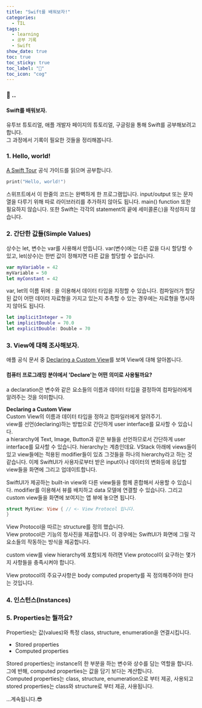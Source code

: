```yaml
---
title: "Swift를 배워보자!"
categories:
  - TIL
tags:
  - learning
  - 공부 기록
  - Swift
show_date: true
toc: true
toc_sticky: true
toc_label: "👷"
toc_icon: "cog"
---
```


### 💭 ..  
<div class="notice">
  <h4>Swift를 배워보자.</h4>
  <p>유투브 튜토리얼, 애플 개발자 페이지의 튜토리얼, 구글링을 통해 Swift를 공부해보려고 합니다.<br>    
  그 과정에서 기록이 필요한 것들을 정리해봅니다.</p>
</div>


### 1. Hello, world!
[A Swift Tour](https://docs.swift.org/swift-book/GuidedTour/GuidedTour.html) 공식 가이드를 읽으며 공부합니다.

```swift
print("Hello, world!")
```

스위프트에서 이 한줄의 코드는 완벽하게 한 프로그램입니다. input/output 또는 문자열을 다루기 위해 따로 라이브러리를 추가하지 않아도 됩니다. main() function 또한 필요하지 않습니다. 또한 Swift는 각각의 statement의 끝에 세미콜론(;)을 작성하지 않습니다.

### 2. 간단한 값들(Simple Values)  

상수는 let, 변수는 var를 사용해서 만듭니다. var(변수)에는 다른 값을 다시 할당할 수 있고, let(상수)는 한번 값이 정해지면 다른 값을 할당할 수 없습니다.

```swift
var myVariable = 42
myVariable = 50
let myConstant = 42
```
var, let의 이름 뒤에 : 을 이용해서 데이터 타입을 지정할 수 있습니다. 컴파일러가 할당된 값이 어떤 데이터 자료형을 가지고 있는지 추측할 수 있는 경우에는 자료형을 명시하지 않아도 됩니다.

```swift
let implicitInteger = 70
let implicitDouble = 70.0
let explicitDouble: Double = 70
```  

### 3. View에 대해 조사해보자.  
애플 공식 문서 중 [Declaring a Custom View](https://developer.apple.com/documentation/swiftui/declaring-a-custom-view)를 보며 View에 대해 알아봅니다.  

<div class="notice">
  <h4>컴퓨터 프로그래밍 분야에서 'Declare'는 어떤 의미로 사용될까요?</h4>
  <p>a declaration은 변수와 같은 요소들의 이름과 데이터 타입을 결정하여 컴파일러에게 알려주는 것을 의미합니다.</p>
</div>

**Declaring a Custom View**  
Custom View의 이름과 데이터 타입을 정하고 컴파일러에게 알려주기.  
view를 선언(declaring)하는 방법으로 간단하게 user interface를 묘사할 수 있습니다.  
a hierarchy에 Text, Image, Button과 같은 뷰들을 선언하므로서 간단하게 user interface를 묘사할 수 있습니다. hierarchy는 계층인데요. VStack 아래에 views들이 있고 view들에는 적용된 modifier들이 있죠 그것들을 하나의 hierarchy라고 하는 것 같습니다.
이제 SwiftUI가 사용자로부터 받은 input이나 데이터의 변화등에 응답할 view들을 화면에 그리고 업데이트합니다.

SwiftUI가 제공하는 built-in view와 다른 view들을 함께 혼합해서 사용할 수 있습니다. modifier를 이용해서 뷰를 배치하고 data 모델에 연결할 수 있습니다. 그리고 custom view들을 화면에 보여지는 앱 뷰에 놓으면 됩니다.

```swift
struct MyView: View { // <- View Protocol 입니다.
}
```
View Protocol을 따르는 structure를 정의 했습니다.  
View protocol은 기능의 청사진을 제공합니다. 이 경우에는 SwiftUI가 화면에 그릴 각 요소들의 작동하는 방식을 제공합니다.

custom view를 view hierarchy에 포함되게 하려면 View protocol이 요구하는 몇가지 사항들을 충족시켜야 합니다.

View protocol의 주요구사항은 body computed property를 꼭 정의해주어야 한다는 것입니다.

### 4. 인스턴스(Instances)  



### 5. Properties는 뭘까요?  

Properties는 값(values)와 특정 class, structure, enumeration을 연결시킵니다.

- Stored properties
- Computed properties

Stored properties는 instance의 한 부분을 하는 변수와 상수를 담는 역할을 합니다. 그에 반해, computed properties는 값을 담기 보다는 계산합니다.  
Computed properties는 class, structure, enumeration으로 부터 제공, 사용되고 stored properties는 class와 structure로 부터 제공, 사용됩니다.





...계속됩니다.😎










<!-- Protocol인 View와 Text, Image, Button 같은 SwiftUI built-in View, SwiftUI built-in view가 아닌 다른 framework의 view.  


아래는 두번째 의미의 View중 하나인 Text를 나타내는 코드입니다. foregroundColor라는 modifier에 파라미터로 .red를 주어 글씨색이 빨간색으로 보이게 해주었습니다.
```swift
Text("Hello, World!")
    .foregroundColor(.red) //Hello, World의 글자색이 빨간색으로 보여지게 하는 modifier 메서드

### Text element 와 padding modifier
<!-- [2021 SwiftUI Tutorial for Beginners (3.5 hour Masterclass)](https://www.youtube.com/watch?v=F2ojC6TNwws&t=1s)   
좋은 강의를 유투브에서 볼 수 있다는 것에 감사하며 들어봅니다.

  {% highlight swift linenos %}
    import SwiftUI

      struct ContentView: View {
        var body: some View {

          Text("Hello!").padding()
          //Text는 element padding은 modifier
        }
      }
  {% endhighlight %}   -->



<!-- ### A Source of Truth  

  SwiftUI data flow(데이터의 흐름)은 데이터가 a single source of truth를 가지고 있다는 개념에 기초한다.

  (전역변수와 비슷하게 느껴짐)

  코드의 모든 부분에서 같은 데이터를 사용할 수 있게 해줌.

  SwiftUI앱(SwiftUI 프레임워크를 사용하는 앱???)에서 변화할 수 있는 모든 데이터와 객체들은 a single source of truth를 필요로 한다.

  뷰가 변경하거나 관찰할 수 있도록하는 방식을 필요로 한다.

  poperty wrappers는 변경되기 쉬운 데이터들과 각각의 뷰들이 어떻게 상호작용을 하는지와 관련이 있다. -->
